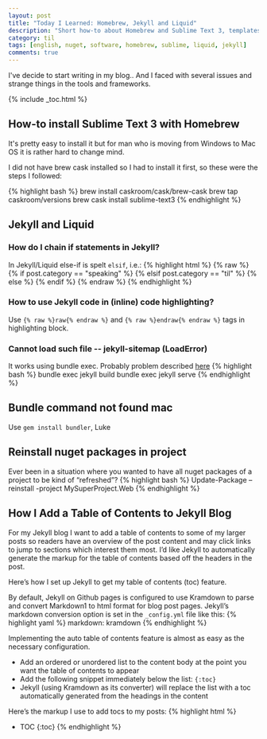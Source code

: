 ```yaml
---
layout: post
title: "Today I Learned: Homebrew, Jekyll and Liquid"
description: "Short how-to about Homebrew and Sublime Text 3, templates in Liquid and Jekyll bundle"
category: til
tags: [english, nuget, software, homebrew, sublime, liquid, jekyll]
comments: true
---
```


I've decide to start writing in my blog..
And I faced with several issues and strange things in the tools and frameworks.

{% include _toc.html %}

## How-to install Sublime Text 3 with Homebrew
It's pretty easy to install it but for man who is moving from Windows to Mac OS it is rather hard to change mind.

I did not have brew cask installed so I had to install it first, so these were the steps I followed:

{% highlight bash %}
brew install caskroom/cask/brew-cask
brew tap caskroom/versions
brew cask install sublime-text3
{% endhighlight %}

## Jekyll and Liquid

### How do I chain if statements in Jekyll?
In Jekyll/Liquid else-if is spelt `elsif`, i.e.:
{% highlight html %}
{% raw %} 
{% if post.category == "speaking" %}
  <i class="fa fa-microphone"></i> 
{% elsif post.category == "til" %}
  <i class="fa fa-hand-spock-o"></i>
{% else %}
  <i class="fa fa-hand-paper-o"></i>
{% endif %}
{% endraw %} 
{% endhighlight %}

### How to use Jekyll code in (inline) code highlighting?
Use `{% raw %}raw{% endraw %}` and `{% raw %}endraw{% endraw %}` tags in highlighting block.

### Cannot load such file -- jekyll-sitemap (LoadError)
It works using bundle exec. Probably problem described [here](https://github.com/mmistakes/skinny-bones-jekyll/issues/10)
{% highlight bash %}
bundle exec jekyll build
bundle exec jekyll serve
{% endhighlight %}

## Bundle command not found mac
Use `gem install bundler`, Luke

## Reinstall nuget packages in project
Ever been in a situation where you wanted to have all nuget packages of a project to be kind of “refreshed”?
{% highlight bash %}
Update-Package –reinstall -project MySuperProject.Web
{% endhighlight %}

## How I Add a Table of Contents to Jekyll Blog
For my Jekyll blog I want to add a table of contents to some of my larger posts so readers have an overview of the post content and may click links to jump to sections which interest them most. I’d like Jekyll to automatically generate the markup for the table of contents based off the headers in the post.

Here’s how I set up Jekyll to get my table of contents (toc) feature.

By default, Jekyll on Github pages is configured to use Kramdown to parse and convert Markdown1 to html format for blog post pages. Jekyll’s markdown conversion option is set in the `_config.yml` file like this:
{% highlight yaml %}
markdown: kramdown
{% endhighlight %}

Implementing the auto table of contents feature is almost as easy as the necessary configuration.

- Add an ordered or unordered list to the content body at the point you want the table of contents to appear
- Add the following snippet immediately below the list: `{:toc}`
- Jekyll (using Kramdown as its converter) will replace the list with a toc automatically generated from the headings in the content

Here’s the markup I use to add tocs to my posts:
{% highlight html %}
* TOC
{:toc}
{% endhighlight %}